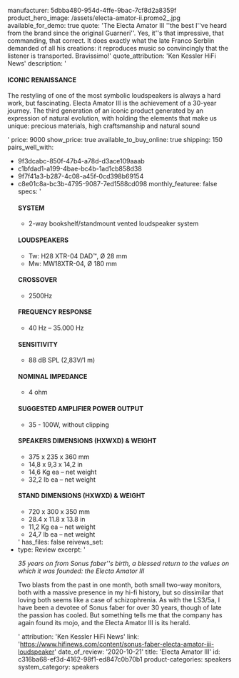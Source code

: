 manufacturer: 5dbba480-954d-4ffe-9bac-7cf8d2a8359f
product_hero_image: /assets/electa-amator-ii.promo2_.jpg
available_for_demo: true
quote: 'The Electa Amator III ''the best I''ve heard from the brand since the original Guarneri''. Yes, it''s that impressive, that commanding, that correct. It does exactly what the late Franco Serblin demanded of all his creations: it reproduces music so convincingly that the listener is transported. Bravissimo!'
quote_attribution: 'Ken Kessler HiFi News'
description: '<h4>ICONIC RENAISSANCE</h4><p>The restyling of one of the most symbolic loudspeakers is always a hard work, but fascinating. Electa Amator III is the achievement of a 30-year journey. The third generation of an iconic product generated by an expression of natural evolution, with holding the elements that make us unique: precious materials, high craftsmanship and natural sound</p>'
price: 9000
show_price: true
available_to_buy_online: true
shipping: 150
pairs_well_with:
  - 9f3dcabc-850f-47b4-a78d-d3ace109aaab
  - c1bfdad1-a199-4bae-bc4b-1ad1cb858d38
  - 9f7f41a3-b287-4c08-a45f-0cd398b69154
  - c8e01c8a-bc3b-4795-9087-7ed1588cd098
monthly_featuree: false
specs: '<h4>SYSTEM</h4><ul><li>2-way bookshelf/standmount vented loudspeaker system</li></ul><h4>LOUDSPEAKERS</h4><ul><li>Tw: H28 XTR-04 DAD™, Ø 28 mm</li><li>Mw: MW18XTR-04, Ø 180 mm</li></ul><h4>CROSSOVER</h4><ul><li>2500Hz</li></ul><h4>FREQUENCY RESPONSE</h4><ul><li>40 Hz – 35.000 Hz</li></ul><h4>SENSITIVITY</h4><ul><li>88 dB SPL (2,83V/1 m)</li></ul><h4>NOMINAL IMPEDANCE</h4><ul><li>4 ohm</li></ul><h4>SUGGESTED AMPLIFIER POWER OUTPUT</h4><ul><li>35 - 100W, without clipping</li></ul><h4>SPEAKERS DIMENSIONS (HXWXD) &amp; WEIGHT</h4><ul><li>375 x 235 x 360 mm</li><li>14,8 x 9,3 x 14,2 in</li><li>14,6 Kg ea – net weight</li><li>32,2 lb ea – net weight</li></ul><h4>STAND DIMENSIONS (HXWXD) &amp; WEIGHT</h4><ul><li>720 x 300 x 350 mm</li><li>28.4 x 11.8 x 13.8 in</li><li>11,2 Kg ea – net weight</li><li>24,7 lb ea – net weight</li></ul>'
has_files: false
reivews_set:
  -
    type: Review
    excerpt: '<p><i>35 years on from Sonus faber''s birth, a blessed return to the values on which it was founded: the Electa Amator III</i></p><p>Two blasts from the past in one month, both small two-way monitors, both with a massive presence in my hi-fi history, but so dissimilar that loving both seems like a case of schizophrenia. As with the LS3/5a, I have been a devotee of Sonus faber for over 30 years, though of late the passion has cooled. But something tells me that the company has again found its mojo, and the Electa Amator III is its herald.</p>'
    attribution: 'Ken Kessler HiFi News'
    link: 'https://www.hifinews.com/content/sonus-faber-electa-amator-iii-loudspeaker'
    date_of_review: '2020-10-21'
title: 'Electa Amator III'
id: c316ba68-ef3d-4162-98f1-ed847c0b70b1
product-categories: speakers
system_category: speakers
